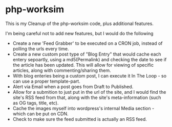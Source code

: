 php-worksim
===========
This is my Cleanup of the php-worksim code, plus additional features. 

I'm being careful not to add new features, but I would do the following
 - Create a new 'Feed Grabber' to be executed on a CRON job, instead of polling the urls every time.
 - Create a new custom post type of "Blog Entry" that would cache each entery sepoartly, using a md5(Permalink) and checking the date to see if the article has been updated. This will allow for viewing of specific articles, along with commenting/sharing them. 
 - With blog enteries being a custom post, I can execute it In The Loop - so can use a proper template-part.
 - Alert via Email when a post goes from Draft to Published.
 - Allow for a submition to just put in the url of the site, and I would find the site's RSS feed from that, along with the site's meta-information (such as OG tags, title, etc).
 - Cache the images myself into wordpress's internal Media section - which can be put on CDN.
 - Check to make sure the feed submitted is actually an RSS feed.

